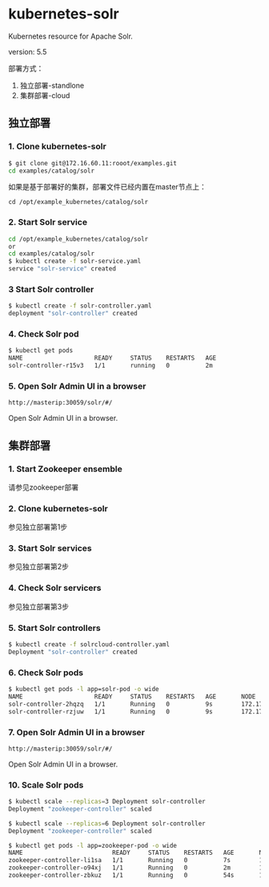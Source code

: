 # kubernetes-solr
Kubernetes resource for Apache Solr.

version: 5.5

部署方式：
1. 独立部署-standlone 
2. 集群部署-cloud

## 独立部署

### 1. Clone kubernetes-solr

```sh
$ git clone git@172.16.60.11:rooot/examples.git
cd examples/catalog/solr
```
  如果是基于部署好的集群，部署文件已经内置在master节点上：
  
```
cd /opt/example_kubernetes/catalog/solr
```

### 2. Start Solr service

```sh
cd /opt/example_kubernetes/catalog/solr 
or
cd examples/catalog/solr
$ kubectl create -f solr-service.yaml
service "solr-service" created
```


### 3 Start Solr controller

```sh
$ kubectl create -f solr-controller.yaml
deployment "solr-controller" created
```


### 4. Check Solr pod

```sh
$ kubectl get pods
NAME                    READY     STATUS    RESTARTS   AGE
solr-controller-r15v3   1/1       running   0          2m
```

### 5. Open Solr Admin UI in a browser

```sh
http://masterip:30059/solr/#/
```

Open Solr Admin UI in a browser.



## 集群部署

### 1. Start Zookeeper ensemble

请参见zookeeper部署

### 2. Clone kubernetes-solr

参见独立部署第1步

### 3. Start Solr services

参见独立部署第2步

### 4. Check Solr servicers

参见独立部署第3步

### 5. Start Solr controllers

```sh
$ kubectl create -f solrcloud-controller.yaml
Deployment "solr-controller" created
```

### 6. Check Solr pods

```sh
$ kubectl get pods -l app=solr-pod -o wide
NAME                    READY     STATUS    RESTARTS   AGE       NODE
solr-controller-2hqzq   1/1       Running   0          9s        172.17.4.201
solr-controller-rzjuw   1/1       Running   0          9s        172.17.4.201
```


### 7. Open Solr Admin UI in a browser

```sh
http://masterip:30059/solr/#/
```

Open Solr Admin UI in a browser.

### 10. Scale Solr pods

```sh
$ kubectl scale --replicas=3 Deployment solr-controller
Deployment "zookeeper-controller" scaled

$ kubectl scale --replicas=6 Deployment solr-controller
Deployment "zookeeper-controller" scaled

$ kubectl get pods -l app=zookeeper-pod -o wide
NAME                         READY     STATUS    RESTARTS   AGE       NODE
zookeeper-controller-li1sa   1/1       Running   0          7s        172.17.4.201
zookeeper-controller-o94xj   1/1       Running   0          2m        172.17.4.201
zookeeper-controller-zbkuz   1/1       Running   0          54s       172.17.4.201
```



